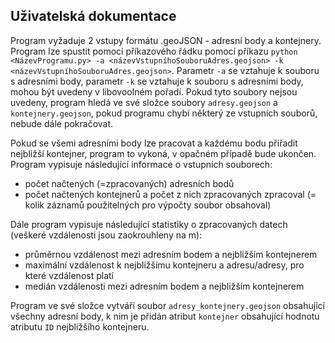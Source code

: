 ## **Uživatelská dokumentace**

Program vyžaduje 2 vstupy formátu .geoJSON - adresní body a kontejnery. Program lze spustit pomocí příkazového řádku pomocí příkazu `python <NázevProgramu.py> -a <názevVstupníhoSouboruAdres.geojson> -k <názevVstupníhoSouboruAdres.geojson>`. Parametr `-a` se vztahuje k souboru s adresními body, parametr `-k` se vztahuje k souboru s adresními body, mohou být uvedeny v libovoolném pořadí. Pokud tyto soubory nejsou uvedeny, program hledá ve své složce soubory `adresy.geojson` a `kontejnery.geojson`, pokud programu chybí některý ze vstupních souborů, nebude dále pokračovat.

Pokud se všemi adresními body lze pracovat a každému bodu přiřadit nejbližší kontejner, program to vykoná, v opačném případě bude ukončen. Program vypisuje následující informace o vstupních souborech:
- počet načtených (=zpracovaných) adresních bodů
- počet načtených kontejnerů a počet z nich zpracovaných zpracoval (= kolik záznamů použitelných pro výpočty soubor obsahoval)

Dále program vypisuje následující statistiky o zpracovaných datech (veškeré vzdálenosti jsou zaokrouhleny na m):
- průměrnou vzdálenost mezi adresním bodem a nejbližším kontejnerem
- maximální vzdálenost k nejbližšímu kontejneru a adresu/adresy, pro které vzdálenost platí
- medián vzdálenosti mezi adresním bodem a nejbližším kontejnerem

Program ve své složce vytváří soubor `adresy_kontejnery.geojson` obsahující všechny adresní body, k nim je přidán atribut `kontejner` obsahující hodnotu atributu `ID` nejbližšího kontejneru.
